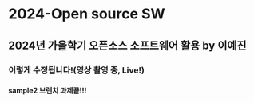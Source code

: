 # 2024-Open source SW
## 2024년 가을학기 오픈소스 소프트웨어 활용 by 이예진
### 이렇게 수정됩니다!(영상 촬영 중, Live!)
#### sample2 브렌치 과제끝!!!